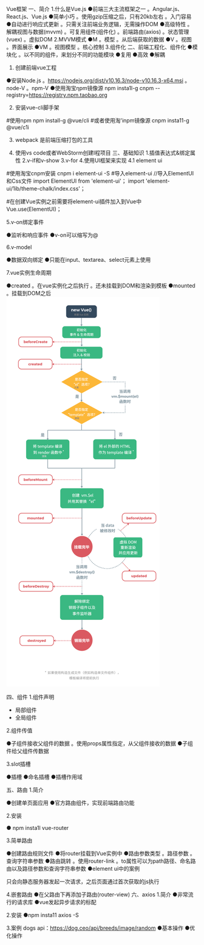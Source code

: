 Vue框架
一、简介
1.什么是Vue.js
●前端三大主流框架之一
。Angular.js、React.js、Vue.js
●简单小巧
。使用gzip压缩之后，只有20kb左右
。入门容易
●自动进行响应式更新
。只需关注前端业务逻辑，无需操作DOM
●高级特性
。解耦视图与数据(mvvm)
。可复用组件(组件化)
。前端路由(axios)
。状态管理(vuex)
。虚拟DOM
2.MVVM模式
●M
。模型
。从后端获取的数据
●V
。视图
。界面展示
●VM
。视图模型
。核心控制
3.组件化
二、前端工程化、组件化
●模块化
。以不同的组件，来划分不同的功能模块
●复用
●高效
●解耦

1. 创建前端vue工程

●安装Node.js
。https://nodejs.org/dist/v10.16.3/node-v10.16.3-x64.msi
。node-V
。npm-V
●使用淘宝ηpm镜像源
npm insta1l-g cnpm --registry=https://registry.npm.taobao.org

2. 安装vue-cli脚手架

#使用npm
npm install-g @vue/cli
#或者使用淘'inpm镜像源
cnpm insta11-g @vue/c1i

3. webpack
是前端压缩打包的工具

4. 使用vs code或者WebStorm创建I程项目
三、基础知识
1.插值表达式&绑定属性
2.v-if和v-show
3.v-for
4.使用UI框架来实现
4.1 element ui

#使用淘宝cnpm安装
cnpm i element-ui -S
#导入element-ui
//导入ElementUI 和Css文件
import ElementUI from 'element-ui'；
import 'element-ui/1ib/theme-chalk/index.css'；

#在创建Vue实例之前需要将element-ui插件加入到Vue中
Vue.use(ElementUI)；


5.v-on绑定事件

●监听和响应事件
●v-on可以缩写为@

6.v-model

●数据双向绑定
●只能在input、textarea、select元素上使用

7.vue实例生命周期

●created
。在vue实例化之后执行
。还未挂载到DOM和渲染到模板
●mounted
。挂载到DOM之后
![](.\image\vue的生命周期图.png)

四、组件
1.组件声明
- 局部组件
- 全局组件

2.组件传值

●子组件接收父组件的数据
    。使用props属性指定，从父组件接收的数据
●子组件给父组件传数据

3.slot插槽

●插槽
●命名插槽
●插槽作用域

五、路由
1.简介

●创建单页面应用
●官方路由组件，实现前端路由功能

2.安装

● npm insta1l vue-router

3.简单路由

●创建路由规则文件
●将router挂载到Vue实例中
●路由参数类型
。路径参数
。查询字符串参数
●路由跳转
。使用router-link
。to属性可以为path路径、命名路由以及路径参数和查询字符串参数
●element ui中的案例

只会向静态服务器发起一次请求，之后页面通过首次获取的js执行

4.嵌套路由
●在父路由下再添加子路由(router-view)
六、axios
1.简介
●非常流行的请求库
●vue发起异步请求的标配

2.安装
●npm insta11 axios -S

3.案例
dogs api：https://dog.ceo/api/breeds/image/random
●基本操作
●优化操作